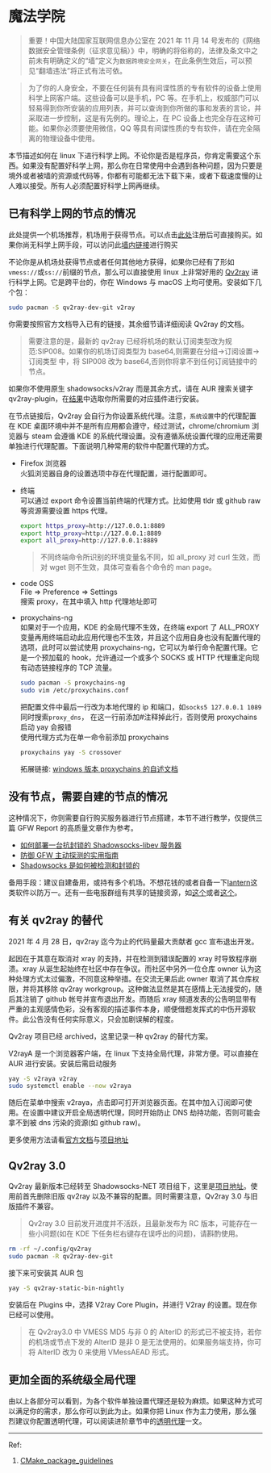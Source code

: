 # 魔法学院

> 重要！中国大陆国家互联网信息办公室在 2021 年 11 月 14 号发布的《网络数据安全管理条例（征求意见稿）》中，明确的将俗称的，法律及条文中之前未有明确定义的“墙”定义为`数据跨境安全网关`，在此条例生效后，可以预见“翻墙违法”将正式有法可依。

> 为了你的人身安全，不要在任何装有具有间谍性质的专有软件的设备上使用科学上网客户端。这些设备可以是手机，PC 等。在手机上，权威部门可以轻易得到你所安装的应用列表，并可以查询到你所做的事和发表的言论，并采取进一步控制，这是有先例的。理论上，在 PC 设备上也完全存在这种可能。如果你必须要使用微信，QQ 等具有间谍性质的专有软件，请在完全隔离的物理设备中使用。

本节描述如何在 linux 下进行科学上网。不论你是否是程序员，你肯定需要这个东西。如果没有配置好科学上网，那么你在日常使用中会遇到各种问题，因为只要是境外或者被墙的资源或代码等，你都有可能都无法下载下来，或者下载速度慢的让人难以接受。所有人必须配置好科学上网再继续。

## 已有科学上网的节点的情况

此处提供一个机场推荐，机场用于获得节点。可以点击[此处](https://foxicloud.com/#/register?code=cLoCawdD)注册后可直接购买。如果你尚无科学上网手段，可以访问此[墙内链接](https://geilicloud.com/#/register?code=cLoCawdD)进行购买

不论你是从机场处获得节点或者任何其他地方获得，如果你已经有了形如`vmess://`或`ss://`前缀的节点，那么可以直接使用 linux 上非常好用的 [Qv2ray](https://qv2ray.net/) 进行科学上网。它是跨平台的，你在 Windows 与 macOS 上均可使用。安装如下几个包：

```bash
sudo pacman -S qv2ray-dev-git v2ray
```

你需要按照官方文档导入已有的链接，其余细节请详细阅读 Qv2ray 的文档。

> 需要注意的是，最新的 qv2ray 已经将机场的默认订阅类型改为规范:SIP008。如果你的机场订阅类型为 base64,则需要在分组->订阅设置->订阅类型 中，将 SIP008 改为 base64,否则你将拿不到任何订阅链接中的节点。

如果你不使用原生 shadowsocks/v2ray 而是其余方式，请在 AUR 搜索关键字 qv2ray-plugin，在[结果](https://aur.archlinux.org/packages/?O=0&K=qv2ray-plugin)中选取你所需要的对应插件进行安装。

在节点链接后，Qv2ray 会自行为你设置系统代理。注意，`系统设置`中的代理配置在 KDE 桌面环境中并不是所有应用都会遵守，经过测试，chrome/chromium 浏览器与 steam 会遵循 KDE 的系统代理设置。没有遵循系统设置代理的应用还需要单独进行代理配置。下面说明几种常用的软件中配置代理的方式。

- Firefox 浏览器  
  火狐浏览器自身的设置选项中存在代理配置，进行配置即可。

- 终端  
  可以通过 export 命令设置当前终端的代理方式。比如使用 tldr 或 github raw 等资源需要设置 https 代理。

  ```bash
  export https_proxy=http://127.0.0.1:8889
  export http_proxy=http://127.0.0.1:8889
  export all_proxy=http://127.0.0.1:8889
  ```

  > 不同终端命令所识别的环境变量名不同，如 all_proxy 对 curl 生效，而对 wget 则不生效，具体可查看各个命令的 man page。

- code OSS  
   File => Preference => Settings  
   搜索 proxy，在其中填入 http 代理地址即可

- proxychains-ng  
  如果对于一个应用，KDE 的全局代理不生效，在终端 export 了 ALL_PROXY 变量再用终端启动此应用代理也不生效，并且这个应用自身也没有配置代理的选项，此时可以尝试使用 proxychains-ng，它可以为单行命令配置代理。它是一个预加载的 hook，允许通过一个或多个 SOCKS 或 HTTP 代理重定向现有动态链接程序的 TCP 流量。

  ```bash
  sudo pacman -S proxychains-ng
  sudo vim /etc/proxychains.conf
  ```

  把配置文件中最后一行改为本地代理的 ip 和端口，如`socks5 127.0.0.1 1089`  
  同时搜索`proxy_dns`， 在这一行前添加#注释掉此行，否则使用 proxychains 启动 yay 会报错  
  使用代理方式为在单一命令前添加 proxychains

  ```bash
  proxychains yay -S crossover
  ```

  拓展链接: [windows 版本 proxychains 的自述文档](https://github.com/shunf4/proxychains-windows/blob/master/README_zh-Hans.md)

## 没有节点，需要自建的节点的情况

这种情况下，你则需要自行购买服务器进行节点搭建，本节不进行教学，仅提供三篇 GFW Report 的高质量文章作为参考。

- [如何部署一台抗封锁的 Shadowsocks-libev 服务器](https://gfw.report/blog/ss_tutorial/zh/)
- [防御 GFW 主动探测的实用指南](https://gfw.report/blog/ss_advise/zh/)
- [Shadowsocks 是如何被检测和封锁的](https://gfw.report/talks/imc20/zh/)

备用手段：建议自建备用，或持有多个机场。不想花钱的或者自备一下[lantern](https://aur.archlinux.org/packages/lantern-bin/)这类软件以防万一。还有一些电报群组有共享的链接资源，如[这个](https://t.me/wtovpn)或者[这个](https://t.me/TG_Mtproxy_1)。

## 有关 qv2ray 的替代

2021 年 4 月 28 日，qv2ray 迄今为止的代码量最大贡献者 gcc 宣布退出开发。

起因在于其意在取消对 xray 的支持，并在检测到错误配置的 xray 时导致程序崩溃。xray 从诞生起始终在社区中存在争议。而社区中另外一位仓库 owner 认为这种处理方式太过偏激，不同意这种举措。在交流无果后此 owner 取消了其仓库权限，并将其移除 qv2ray workgroup。这种做法显然是其在感情上无法接受的，随后其注销了 github 帐号并宣布退出开发。而随后 xray 频道发表的公告明显带有严重的主观感情色彩，没有客观的描述事件本身，顺便借题发挥式的中伤开源软件。此公告没有任何实际意义，只会加剧误解的程度。

Qv2ray 项目已经 archived，这里记录一种 qv2ray 的替代方案。

V2rayA 是一个浏览器客户端，在 linux 下支持全局代理，非常方便。可以直接在 AUR 进行安装。安装后需启动服务

```bash
yay -S v2raya v2ray
sudo systemctl enable --now v2raya
```

随后在菜单中搜索 v2raya，点击即可打开浏览器页面。在其中加入订阅即可使用。在设置中建议开启全局透明代理，同时开始防止 DNS 劫持功能，否则可能会拿不到被 dns 污染的资源(如 github raw)。

更多使用方法请看[官方文档](https://v2raya.org/)与[项目地址](https://github.com/v2rayA/v2rayA)

## Qv2ray 3.0

Qv2ray 最新版本已经转至 Shadowsocks-NET 项目组下，这里是[项目地址](https://github.com/Shadowsocks-NET/Qv2ray)。使用前首先删除旧版 qv2ray 以及不兼容的配置。同时需要注意，Qv2ray 3.0 与旧版插件不兼容。

> Qv2ray 3.0 目前发开进度并不活跃，且最新发布为 RC 版本，可能存在一些小问题(如在 KDE 下任务栏右键存在误呼出的问题)，请斟酌使用。

```bash
rm -rf ~/.config/qv2ray
sudo pacman -R qv2ray-dev-git
```

接下来可安装其 AUR 包

```bash
yay -S qv2ray-static-bin-nightly
```

安装后在 Plugins 中，选择 V2ray Core Plugin，并进行 V2ray 的设置。现在你已经可以使用。

> 在 Qv2ray3.0 中 VMESS MD5 与非 0 的 AlterID 的形式已不被支持，若你的机场或节点下发的 AlterID 是非 0 是无法使用的。如果服务端支持，你可将 AlterID 改为 0 来使用 VMessAEAD 形式。

## 更加全面的系统级全局代理

由以上各部分可以看到，为各个软件单独设置代理还是较为麻烦。如果这种方式可以满足你的需求，那么你可以到此为止。如果你把 Linux 作为主力使用，那么强烈建议你配置透明代理，可以阅读进阶章节中的[透明代理](advanced/transparentProxy)一文。

---

Ref:

1. [CMake_package_guidelines](https://wiki.archlinux.org/title/CMake_package_guidelines#Prefix_and_library_install_directories)
